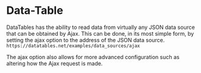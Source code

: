 # Data-Table

DataTables has the ability to read data from virtually any JSON data source that can be obtained by Ajax. 
This can be done, in its most simple form, by setting the ajax option to the address of the JSON data source.
``https://datatables.net/examples/data_sources/ajax``

The ajax option also allows for more advanced configuration such as altering how the Ajax request is made. 
